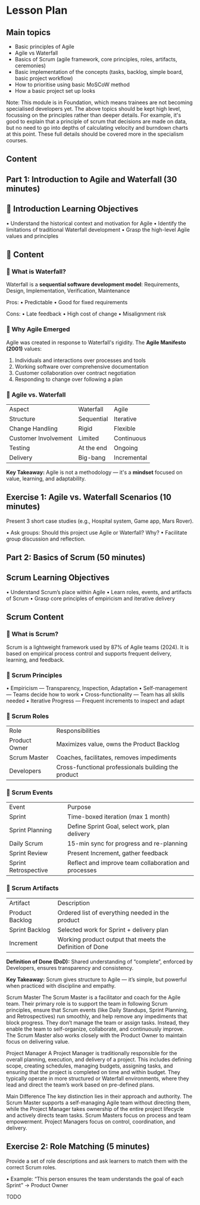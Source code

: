# Lesson Plan

## Main topics

- Basic principles of Agile
- Agile vs Waterfall
- Basics of Scrum (agile framework, core principles, roles, artifacts, ceremonies)
- Basic implementation of the concepts (tasks, backlog, simple board, basic project workflow)
- How to prioritise using basic MoSCoW method
- How a basic project set up looks

Note: This module is in Foundation, which means trainees are not becoming specialised developers yet. The above topics should be kept high level, focussing on the principles rather than deeper details. For example, it's good to explain that a principle of scrum that decisions are made on data, but no need to go into depths of calculating velocity and burndown charts at this point. These full details should be covered more in the specialism courses.

## Content

## Part 1: Introduction to Agile and Waterfall (30 minutes)

## 🔹 Introduction Learning Objectives

• Understand the historical context and motivation for Agile
• Identify the limitations of traditional Waterfall development
• Grasp the high-level Agile values and principles

## 📖 Content

### 🔸 What is Waterfall?

Waterfall is a **sequential software development model**: Requirements, Design, Implementation, Verification, Maintenance

Pros:
• Predictable
• Good for fixed requirements

Cons:
• Late feedback
• High cost of change
• Misalignment risk

### 🔸 Why Agile Emerged

Agile was created in response to Waterfall's rigidity. The **Agile Manifesto (2001)** values:

1. Individuals and interactions over processes and tools
2. Working software over comprehensive documentation
3. Customer collaboration over contract negotiation
4. Responding to change over following a plan

### 🔸 Agile vs. Waterfall

|                      |            |             |
| -------------------- | ---------- | ----------- |
| Aspect               | Waterfall  | Agile       |
| Structure            | Sequential | Iterative   |
| Change Handling      | Rigid      | Flexible    |
| Customer Involvement | Limited    | Continuous  |
| Testing              | At the end | Ongoing     |
| Delivery             | Big-bang   | Incremental |

**Key Takeaway:** Agile is not a methodology — it's a **mindset** focused on value, learning, and adaptability.


## Exercise 1: Agile vs. Waterfall Scenarios (10 minutes)

Present 3 short case studies (e.g., Hospital system, Game app, Mars Rover).

• Ask groups: Should this project use Agile or Waterfall? Why?
• Facilitate group discussion and reflection.

## Part 2: Basics of Scrum (50 minutes)

## Scrum Learning Objectives

• Understand Scrum’s place within Agile
• Learn roles, events, and artifacts of Scrum
• Grasp core principles of empiricism and iterative delivery

## Scrum Content

### 🔸 What is Scrum?

Scrum is a lightweight framework used by 87% of Agile teams (2024). It is based on empirical process control and supports frequent delivery, learning, and feedback.

### 🔸 Scrum Principles

• Empiricism — Transparency, Inspection, Adaptation
• Self-management — Teams decide how to work
• Cross-functionality — Team has all skills needed
• Iterative Progress — Frequent increments to inspect and adapt

### 🔸 Scrum Roles

|               |                                                     |
| ------------- | --------------------------------------------------- |
| Role          | Responsibilities                                    |
| Product Owner | Maximizes value, owns the Product Backlog           |
| Scrum Master  | Coaches, facilitates, removes impediments           |
| Developers    | Cross-functional professionals building the product |

### 🔸 Scrum Events

|                      |                                                      |
| -------------------- | ---------------------------------------------------- |
| Event                | Purpose                                              |
| Sprint               | Time-boxed iteration (max 1 month)                   |
| Sprint Planning      | Define Sprint Goal, select work, plan delivery       |
| Daily Scrum          | 15-min sync for progress and re-planning             |
| Sprint Review        | Present Increment, gather feedback                   |
| Sprint Retrospective | Reflect and improve team collaboration and processes |

### 🔸 Scrum Artifacts

|                 |                                                          |
| --------------- | -------------------------------------------------------- |
| Artifact        | Description                                              |
| Product Backlog | Ordered list of everything needed in the product         |
| Sprint Backlog  | Selected work for Sprint + delivery plan                 |
| Increment       | Working product output that meets the Definition of Done |

**Definition of Done (DoD):** Shared understanding of “complete”, enforced by Developers, ensures transparency and consistency.

**Key Takeaway:** Scrum gives structure to Agile — it’s simple, but powerful when practiced with discipline and empathy.

Scrum Master
The Scrum Master is a facilitator and coach for the Agile team. Their primary role is to support the team in following Scrum principles, ensure that Scrum events (like Daily Standups, Sprint Planning, and Retrospectives) run smoothly, and help remove any impediments that block progress. They don’t manage the team or assign tasks. Instead, they enable the team to self-organize, collaborate, and continuously improve. The Scrum Master also works closely with the Product Owner to maintain focus on delivering value.

Project Manager
A Project Manager is traditionally responsible for the overall planning, execution, and delivery of a project. This includes defining scope, creating schedules, managing budgets, assigning tasks, and ensuring that the project is completed on time and within budget. They typically operate in more structured or Waterfall environments, where they lead and direct the team’s work based on pre-defined plans.

Main Difference
The key distinction lies in their approach and authority. The Scrum Master supports a self-managing Agile team without directing them, while the Project Manager takes ownership of the entire project lifecycle and actively directs team tasks. Scrum Masters focus on process and team empowerment. Project Managers focus on control, coordination, and delivery.

## Exercise 2: Role Matching (5 minutes)

Provide a set of role descriptions and ask learners to match them with the correct Scrum roles.

• Example: “This person ensures the team understands the goal of each Sprint” → Product Owner

TODO
